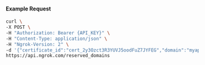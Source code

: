 <!-- Code generated for API Clients. DO NOT EDIT. -->

#### Example Request

```bash
curl \
-X POST \
-H "Authorization: Bearer {API_KEY}" \
-H "Content-Type: application/json" \
-H "Ngrok-Version: 2" \
-d '{"certificate_id":"cert_2y3Ozct3R3YUVJ5oodFuZ7JYFEG","domain":"myapp.mydomain.com","region":"us"}' \
https://api.ngrok.com/reserved_domains
```
